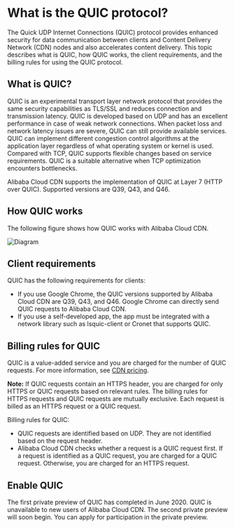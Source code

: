 # What is the QUIC protocol?

The Quick UDP Internet Connections \(QUIC\) protocol provides enhanced security for data communication between clients and Content Delivery Network \(CDN\) nodes and also accelerates content delivery. This topic describes what is QUIC, how QUIC works, the client requirements, and the billing rules for using the QUIC protocol.

## What is QUIC?

QUIC is an experimental transport layer network protocol that provides the same security capabilities as TLS/SSL and reduces connection and transmission latency. QUIC is developed based on UDP and has an excellent performance in case of weak network connections. When packet loss and network latency issues are severe, QUIC can still provide available services. QUIC can implement different congestion control algorithms at the application layer regardless of what operating system or kernel is used. Compared with TCP, QUIC supports flexible changes based on service requirements. QUIC is a suitable alternative when TCP optimization encounters bottlenecks.

Alibaba Cloud CDN supports the implementation of QUIC at Layer 7 \(HTTP over QUIC\). Supported versions are Q39, Q43, and Q46.

## How QUIC works

The following figure shows how QUIC works with Alibaba Cloud CDN.

![Diagram](https://static-aliyun-doc.oss-accelerate.aliyuncs.com/assets/img/en-US/5163723061/p54879.png)

## Client requirements

QUIC has the following requirements for clients:

-   If you use Google Chrome, the QUIC versions supported by Alibaba Cloud CDN are Q39, Q43, and Q46. Google Chrome can directly send QUIC requests to Alibaba Cloud CDN.
-   If you use a self-developed app, the app must be integrated with a network library such as lsquic-client or Cronet that supports QUIC.

## Billing rules for QUIC

QUIC is a value-added service and you are charged for the number of QUIC requests. For more information, see [CDN pricing](https://www.alibabacloud.com/product/cdn/pricing).

**Note:** If QUIC requests contain an HTTPS header, you are charged for only HTTPS or QUIC requests based on relevant rules. The billing rules for HTTPS requests and QUIC requests are mutually exclusive. Each request is billed as an HTTPS request or a QUIC request.

Billing rules for QUIC:

-   QUIC requests are identified based on UDP. They are not identified based on the request header.
-   Alibaba Cloud CDN checks whether a request is a QUIC request first. If a request is identified as a QUIC request, you are charged for a QUIC request. Otherwise, you are charged for an HTTPS request.

## Enable QUIC

The first private preview of QUIC has completed in June 2020. QUIC is unavailable to new users of Alibaba Cloud CDN. The second private preview will soon begin. You can apply for participation in the private preview.


